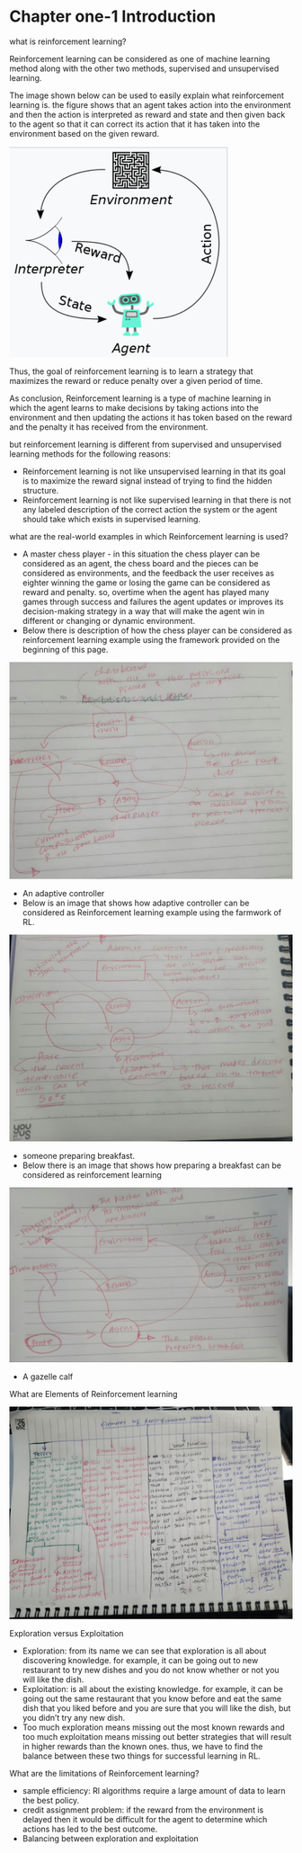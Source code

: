 # Chapter one-1 Introduction

what is reinforcement learning?

Reinforcement learning can be considered as one of machine learning method along with the other two methods, supervised and unsupervised learning. 

The image shown below can be used to easily explain what reinforcement learning is. the figure shows that an agent takes action into the environment and then the action is interpreted as reward and state and then given back to the agent so that it can correct its action that it has taken into the environment based on the given reward.

![what is Reinforcement learning](/Images/RL.PNG "Optional title attribute")

Thus, the goal of reinforcement learning is to learn a strategy that maximizes the reward or reduce penalty over a given period of time. 

As conclusion, Reinforcement learning is a type of machine learning in which the agent learns to make decisions by taking actions into the environment and then updating the actions it has token based on the reward and the penalty it has received from the environment. 

but reinforcement learning is different from supervised and unsupervised learning methods for the following reasons:

- Reinforcement learning is not like unsupervised learning in that its goal is to maximize the reward signal instead of trying to find the hidden structure.
- Reinforcement learning is not like supervised learning in that there is not any labeled description of the correct action the system or the agent should take which exists in supervised learning.

 what are the real-world examples in which Reinforcement learning is used?

- A master chess player - in this situation the chess player can be considered as an agent, the chess board and the pieces can be considered as environments, and the feedback the user receives as eighter winning the game or losing the game can be considered as reward and penalty. so, overtime when the agent has played many games through success and failures the agent updates or improves its decision-making strategy in a way that will make the agent win in different or changing or dynamic environment.
- Below there is description of how the chess player can be considered as reinforcement learning example using the framework provided on the beginning of this page.

![Chess Player](/Images/rll1.jpg "Optional title attribute")

- An adaptive controller
- Below is an image that shows how adaptive controller can be considered as Reinforcement learning example using the farmwork of RL.

![Adaptive contolller](/Images/rll2.jpg "Optional title attribute")

- someone preparing breakfast.
- Below there is an image that shows how preparing a breakfast can be considered as reinforcement learning

![Preparing Breakfast](/Images/rll3.jpg "Optional title attribute")

- A gazelle calf

 What are Elements of Reinforcement learning 

![Elements of RL](/Images/rl2.jpg "Optional title attribute")

Exploration versus Exploitation 

- Exploration:  from its name we can see that exploration is all about discovering knowledge. for example, it can be going out to new restaurant to try new dishes and you do not know whether or not you will like the dish.
- Exploitation: is all about the existing knowledge. for example, it can be going out the same restaurant that you know before and eat the same dish that you liked before and you are sure that you will like the dish, but you didn’t try any new dish.
- Too much exploration means missing out the most known rewards and too much exploitation means missing out better strategies that will result in higher rewards than the known ones. thus, we have to find the balance between these two things for successful learning in RL.

What are the limitations of Reinforcement learning? 

- sample efficiency: Rl algorithms require a large amount of data to learn the best policy.
- credit assignment problem: if the reward from the environment is delayed then it would be difficult for the agent to determine which actions has led to the best outcome.
- Balancing between exploration and exploitation
